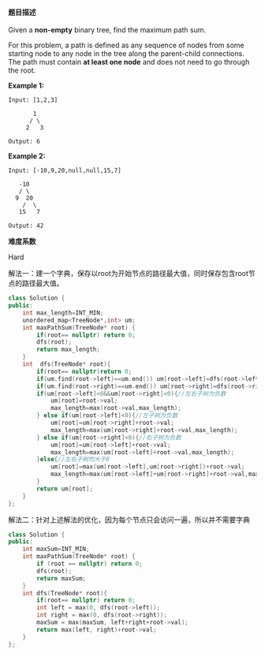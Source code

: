 #### **题目描述**
Given a **non-empty** binary tree, find the maximum path sum.

For this problem, a path is defined as any sequence of nodes from some starting node to any node in the tree along the parent-child connections. The path must contain **at least one node** and does not need to go through the root.

**Example 1:**

```
Input: [1,2,3]

       1
      / \
     2   3

Output: 6
```

**Example 2:**

```
Input: [-10,9,20,null,null,15,7]

   -10
   / \
  9  20
    /  \
   15   7

Output: 42
```

**难度系数**    

Hard 

解法一：建一个字典，保存以root为开始节点的路径最大值，同时保存包含root节点的路径最大值。

```c++
class Solution {
public:
    int max_length=INT_MIN;
    unordered_map<TreeNode*,int> um;
    int maxPathSum(TreeNode* root) {
        if(root== nullptr) return 0;
        dfs(root);
        return max_length;
    }
    int  dfs(TreeNode* root){
        if(root== nullptr)return 0;
        if(um.find(root->left)==um.end()) um[root->left]=dfs(root->left);
        if(um.find(root->right)==um.end()) um[root->right]=dfs(root->right);
        if(um[root->left]<0&&um[root->right]<0){//左右子树为负数
            um[root]=root->val;
            max_length=max(root->val,max_length);
        } else if(um[root->left]<0){//左子树为负数
            um[root]=um[root->right]+root->val;
            max_length=max(um[root->right]+root->val,max_length);
        } else if(um[root->right]<0){//右子树为负数
            um[root]=um[root->left]+root->val;
            max_length=max(um[root->left]+root->val,max_length);
        }else{//左右子树均大于0
            um[root]=max(um[root->left],um[root->right])+root->val;
            max_length=max(um[root->left]+um[root->right]+root->val,max_length);
        }
        return um[root];
    }
};
```
解法二：针对上述解法的优化，因为每个节点只会访问一遍，所以并不需要字典
```c++
class Solution {
public:
    int maxSum=INT_MIN;
    int maxPathSum(TreeNode* root) {
        if (root == nullptr) return 0;
        dfs(root);
        return maxSum;
    }
    int dfs(TreeNode* root){
        if(root== nullptr) return 0;
        int left = max(0, dfs(root->left));
        int right = max(0, dfs(root->right));
        maxSum = max(maxSum, left+right+root->val);
        return max(left, right)+root->val;
    }
};
```

